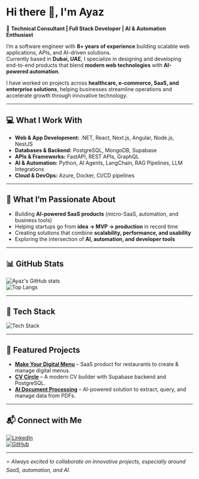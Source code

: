 # Hi there 👋, I'm Ayaz  

🚀 **Technical Consultant | Full Stack Developer | AI & Automation Enthusiast**  

I’m a software engineer with **8+ years of experience** building scalable web applications, APIs, and AI-driven solutions.  
Currently based in **Dubai, UAE**, I specialize in designing and developing end-to-end products that blend **modern web technologies** with **AI-powered automation**.  

I have worked on projects across **healthcare, e-commerce, SaaS, and enterprise solutions**, helping businesses streamline operations and accelerate growth through innovative technology.  

---

## 💻 What I Work With  
- **Web & App Development:** .NET, React, Next.js, Angular, Node.js, NestJS  
- **Databases & Backend:** PostgreSQL, MongoDB, Supabase  
- **APIs & Frameworks:** FastAPI, REST APIs, GraphQL  
- **AI & Automation:** Python, AI Agents, LangChain, RAG Pipelines, LLM Integrations  
- **Cloud & DevOps:** Azure, Docker, CI/CD pipelines  

---

## 🌟 What I’m Passionate About  
- Building **AI-powered SaaS products** (micro-SaaS, automation, and business tools)  
- Helping startups go from **idea → MVP → production** in record time  
- Creating solutions that combine **scalability, performance, and usability**  
- Exploring the intersection of **AI, automation, and developer tools**  

---

## 📊 GitHub Stats  
![Ayaz's GitHub stats](https://github-readme-stats.vercel.app/api?username=ayaz-qaiser&show_icons=true&theme=tokyonight)  
![Top Langs](https://github-readme-stats.vercel.app/api/top-langs/?username=ayaz-qaiser&layout=compact&theme=tokyonight)  

---

## 🚀 Tech Stack
![Tech Stack](https://skillicons.dev/icons?i=dotnet,react,nodejs,nestjs,angular,nextjs,supabase,python,fastapi,mongodb,postgresql,azure,ts,js)


---

## 🚀 Featured Projects  
- [**Make Your Digital Menu**](https://makeyourdigitalmenu.com/) – SaaS product for restaurants to create & manage digital menus.  
- [**CV Circle**](https://cv-circle.vercel.app/) – A modern CV builder with Supabase backend and PostgreSQL.  
- [**AI Document Processing**](https://xevengpt.com/) – AI-powered solution to extract, query, and manage data from PDFs.  


---

## 📬 Connect with Me  
[![LinkedIn](https://img.shields.io/badge/LinkedIn-0A66C2?style=for-the-badge&logo=linkedin&logoColor=white)](https://www.linkedin.com/in/ayazqaiser/)  
[![GitHub](https://img.shields.io/badge/GitHub-171515?style=for-the-badge&logo=github&logoColor=white)](https://github.com/ayaz-qaiser)  

---

⭐️ *Always excited to collaborate on innovative projects, especially around SaaS, automation, and AI.*
